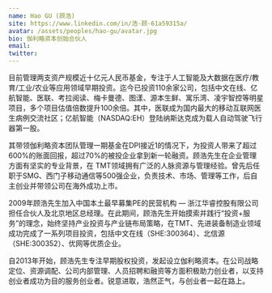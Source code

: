 ```yaml
---
name: Hao GU (顾浩)
site: https://www.linkedin.com/in/浩-顾-61a59315a/
avatar: /assets/peoples/hao-gu/avatar.jpg
bio: 伽利略资本创始合伙人
email: 
twitter: 
---
```


目前管理两支资产规模近十亿元人民币基金，专注于人工智能及大数据在医疗/教育/工业/农业等应用领域早期投资。迄今已投资110余家公司，包括中文在线、亿航智能、医联、考拉阅读、梅卡曼德、图漾、源本生鲜、寓乐湾、凌宇智控等明星项目，多个项目估值倍数提升100余倍。其中，医联成为国内最大的移动互联网医生病例交流社区；亿航智能（NASDAQ:EH）登陆纳斯达克成为载人自动驾驶飞行器第一股。

其带领伽利略资本团队管理一期基金在DPI接近1的情况下，为投资人带来了超过600%的账面回报，超过70%的被投企业拿到新一轮融资。顾浩先生在企业管理方面有坚实的专业背景，在 TMT领域拥有广泛的人脉资源与管理经验。曾先后任职于SMG、西门子移动通信等500强企业，负责技术、市场、管理等工作，后自主创业并带领公司在海外成功上市。

2009年顾浩先生加入中国本土最早募集PE的民营机构 — 浙江华睿控股有限公司担任合伙人及北京地区总经理。在此期间，顾浩先生开始摸索并践行“投资+服务”的理念，始终坚持产业投资与产业链布局策略，在TMT、先进装备制造业领域成功完成了一系列项目投资，包括中文在线（SHE:300364）、北信源（SHE:300352）、优网等优质企业。

自2013年开始，顾浩先生专注早期股权投资，发起设立伽利略资本。在公司战略定位、资源调配、公司内部管理、人员招聘和融资等方面积极助力创业者，以支持创业者成功为目的服务创业者。锐意进取，浩然正气，与创业者一起在路上。
